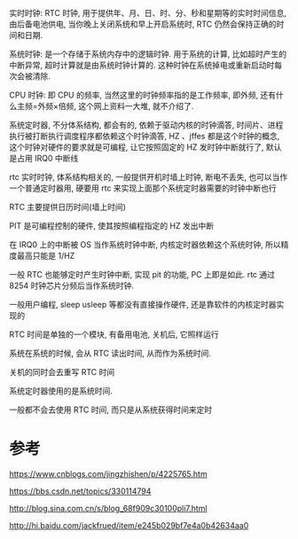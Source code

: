 

实时时钟: RTC 时钟, 用于提供年、月、日、时、分、秒和星期等的实时时间信息, 由后备电池供电, 当你晚上关闭系统和早上开启系统时, RTC 仍然会保持正确的时间和日期. 

系统时钟: 是一个存储于系统内存中的逻辑时钟. 用于系统的计算, 比如超时产生的中断异常, 超时计算就是由系统时钟计算的. 这种时钟在系统掉电或重新启动时每次会被清除.   

CPU 时钟: 即 CPU 的频率, 当然这里的时钟频率指的是工作频率, 即外频, 还有什么主频=外频×倍频, 这个网上资料一大堆, 就不介绍了. 




系统定时器, 不分体系结构, 都会有的, 依赖于驱动内核的时钟滴答, 时间片、进程执行被打断执行调度程序都依赖这个时钟滴答, HZ 、jffes 都是这个时钟的概念, 这个时钟对硬件的要求就是可编程, 让它按照固定的 HZ 发时钟中断就行了, 默认是占用 IRQ0 中断线

rtc 实时时钟, 体系结构相关的, 一般提供开机时墙上时钟, 断电不丢失, 也可以当作一个普通定时器用, 硬要用 rtc 来实现上面那个系统定时器需要的时钟中断也行





RTC 主要提供日历时间(墙上时间)

PIT 是可编程控制的硬件, 使其按照编程指定的 HZ 发出中断

在 IRQ0 上的中断被 OS 当作系统时钟中断, 内核定时器依赖这个系统时钟, 所以精度最高只能是 1/HZ 

一般 RTC 也能够定时产生时钟中断, 实现 pit 的功能, PC 上即是如此. rtc 通过 8254 时钟芯片分频后当作系统时钟. 

一般用户编程, sleep usleep 等都没有直接操作硬件, 还是靠软件的内核定时器实现的



RTC 时间是单独的一个模块, 有备用电池, 关机后, 它照样运行

系统在系统的时候, 会从 RTC 读出时间, 从而作为系统时间. 

关机的同时会去重写 RTC 时间

系统定时器使用的是系统时间. 

一般都不会去使用 RTC 时间, 而只是从系统获得时间来定时




# 参考

https://www.cnblogs.com/jingzhishen/p/4225765.htm

https://bbs.csdn.net/topics/330114794

http://blog.sina.com.cn/s/blog_68f909c30100pli7.html

http://hi.baidu.com/jackfrued/item/e245b029bf7e4a0b42634aa0

